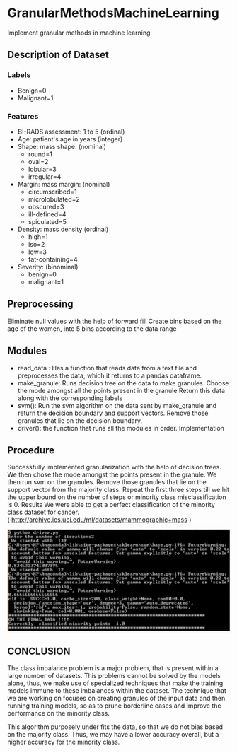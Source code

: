 # GranularMethodsMachineLearning
Implement granular methods in machine learning

## Description of Dataset
### Labels
  - Benign=0
  - Malignant=1

### Features
  - BI-RADS assessment: 1 to 5 (ordinal)  
  - Age: patient's age in years (integer) 
  - Shape: mass shape: (nominal)
      - round=1 
      - oval=2 
      - lobular=3 
      - irregular=4 
  - Margin: mass margin: (nominal)
      - circumscribed=1 
      - microlobulated=2 
      - obscured=3 
      - ill-defined=4 
      - spiculated=5 
  - Density: mass density (ordinal)
      - high=1 
       - iso=2 
       - low=3 
       - fat-containing=4 
  - Severity: (binominal)
       - benign=0
       - malignant=1 

## Preprocessing
Eliminate null values with the help of forward fill
Create bins based on the age of the women, into 5 bins according to the data range

## Modules
- read_data : Has a function that reads data from a text file and preprocesses the data, which it returns to a pandas dataframe.
- make_granule: 
Runs decision tree on the data to make granules.
Choose the mode amongst all the points present in the granule
Return this data along with the corresponding labels
- svm(): 
 Run the svm algorithm on the data sent by make_granule and return the decision boundary and support vectors.
Remove those granules that lie on the decision boundary.
- driver(): the function that runs all the modules in order.
Implementation

## Procedure
Successfully implemented granularization with the help of decision trees.
We then chose the mode amongst the points present in the granule.
We then run svm on the granules.
Remove those granules that lie on the support vector from the majority class.
Repeat the first three steps till we hit the upper bound on the number of steps or minority class misclassification is 0.
Results
We were able to get a perfect classification of the minority class dataset for cancer.  
( http://archive.ics.uci.edu/ml/datasets/mammographic+mass )

![Working Example](img.PNG "Working Example")

## CONCLUSION
The class imbalance problem is a major problem, that is present within a large number of datasets. This problems cannot be solved by the models alone, thus, we make use of specialized techniques that make the training models immune to these imbalances within the dataset. The technique that we are working on focuses on creating granules of the input data and then running training models, so as to prune borderline cases and improve the performance on the minority class.

This algorithm purposely under fits the data, so that we do not bias based on the majority class. Thus, we may have a lower accuracy overall, but a higher accuracy for the minority class.
